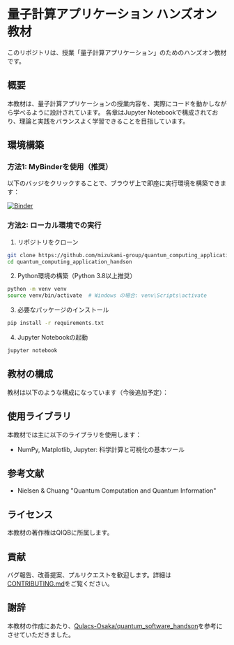 # 量子計算アプリケーション ハンズオン教材

このリポジトリは、授業「量子計算アプリケーション」のためのハンズオン教材です。

## 概要

本教材は、量子計算アプリケーションの授業内容を、実際にコードを動かしながら学べるように設計されています。
各章はJupyter Notebookで構成されており、理論と実践をバランスよく学習できることを目指しています。

## 環境構築

### 方法1: MyBinderを使用（推奨）

以下のバッジをクリックすることで、ブラウザ上で即座に実行環境を構築できます：

[![Binder](https://mybinder.org/badge_logo.svg)](https://mybinder.org/v2/gh/mizukami-group/quantum_computing_application_handson/main)

### 方法2: ローカル環境での実行

1. リポジトリをクローン
```bash
git clone https://github.com/mizukami-group/quantum_computing_application_handson.git
cd quantum_computing_application_handson
```

2. Python環境の構築（Python 3.8以上推奨）
```bash
python -m venv venv
source venv/bin/activate  # Windows の場合: venv\Scripts\activate
```

3. 必要なパッケージのインストール
```bash
pip install -r requirements.txt
```

4. Jupyter Notebookの起動
```bash
jupyter notebook
```

## 教材の構成

教材は以下のような構成になっています（今後追加予定）：

## 使用ライブラリ

本教材では主に以下のライブラリを使用します：

- NumPy, Matplotlib, Jupyter: 科学計算と可視化の基本ツール

## 参考文献

- Nielsen & Chuang "Quantum Computation and Quantum Information"

## ライセンス

本教材の著作権はQIQBに所属します。

## 貢献

バグ報告、改善提案、プルリクエストを歓迎します。詳細は[CONTRIBUTING.md](CONTRIBUTING.md)をご覧ください。

## 謝辞

本教材の作成にあたり、[Qulacs-Osaka/quantum_software_handson](https://github.com/Qulacs-Osaka/quantum_software_handson)を参考にさせていただきました。
